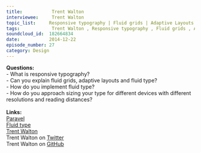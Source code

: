 ```yaml
--- 
title:           Trent Walton 
interviewee:     Trent Walton 
topic_list:     Responsive typography | Fluid grids | Adaptive Layouts | Fluid type | Sizing type
tags:            Trent Walton , Responsive typography , Fluid grids , Adaptive Layouts , Fluid type , Sizing type
soundcloud_id:  182664834
date:           2014-12-22
episode_number: 27
category: Design
---
```


<p class="show_notes_display"><b>Questions:</b><br>- What is responsive typography?<br>- Can you explain fluid grids, adaptive layouts and fluid type?<br>- How do you implement fluid type?<br>- How do you approach sizing your type for different devices with different resolutions and reading distances?<br><br><b>Links:<br></b><a rel="nofollow" target="_blank" href="http://paravelinc.com/">Paravel</a><br><a rel="nofollow" target="_blank" href="http://trentwalton.com/2012/06/19/fluid-type/">Fluid type</a><br><a rel="nofollow" target="_blank" href="http://trentwalton.com/">Trent Walton</a><br>Trent Walton on <a rel="nofollow" target="_blank" href="https://twitter.com/trentwalton">Twitter</a><br>Trent Walton on <a rel="nofollow" target="_blank" href="https://github.com/TrentWalton">GitHub</a><br></p>
